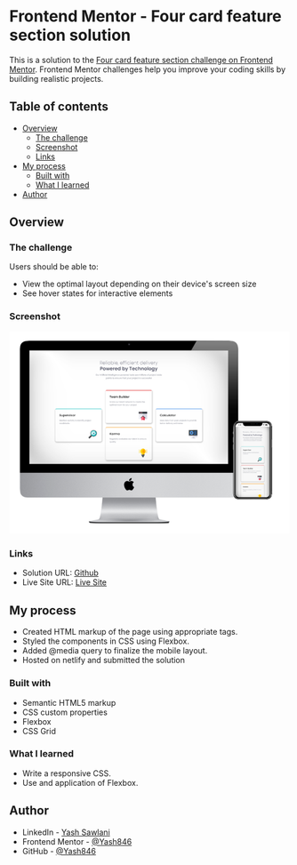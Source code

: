 # Frontend Mentor - Four card feature section solution

This is a solution to the [Four card feature section challenge on Frontend Mentor](https://www.frontendmentor.io/challenges/four-card-feature-section-weK1eFYK). Frontend Mentor challenges help you improve your coding skills by building realistic projects.

## Table of contents

- [Overview](#overview)
  - [The challenge](#the-challenge)
  - [Screenshot](#screenshot)
  - [Links](#links)
- [My process](#my-process)
  - [Built with](#built-with)
  - [What I learned](#what-i-learned)
- [Author](#author)

## Overview

### The challenge

Users should be able to:

- View the optimal layout depending on their device's screen size
- See hover states for interactive elements

### Screenshot

![](./4CardFeature.PNG)

### Links

- Solution URL: [Github](https://github.com/Yash846/4-Card-Feature-Frontend-Mentor)
- Live Site URL: [Live Site](https://4-card-feature.netlify.app/)

## My process

- Created HTML markup of the page using appropriate tags.
- Styled the components in CSS using Flexbox.
- Added @media query to finalize the mobile layout.
- Hosted on netlify and submitted the solution

### Built with

- Semantic HTML5 markup
- CSS custom properties
- Flexbox
- CSS Grid

### What I learned

- Write a responsive CSS.
- Use and application of Flexbox.

## Author

- LinkedIn - [Yash Sawlani](https://www.linkedin.com/in/yash-sawlani/)
- Frontend Mentor - [@Yash846](https://www.frontendmentor.io/profile/Yash846)
- GitHub - [@Yash846](https://github.com/Yash846)
